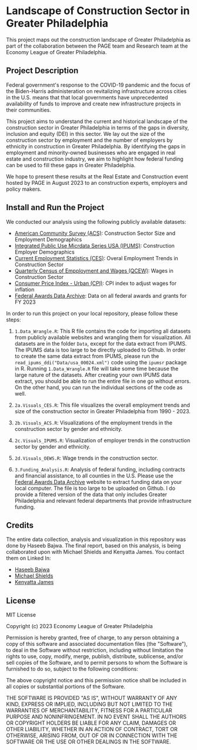 # Landscape of Construction Sector in Greater Philadelphia 

This project maps out the construction landscape of Greater Philadelphia as part of the collaboration between the PAGE team and Research team at the Economy League of Greater Philadelphia. 

## Project Description 

Federal government's response to the COVID-19 pandemic and the focus of the Biden-Harris administeration on revitalizing infrastructure across cities in the U.S. means that that local governments have unprecedented availability of funds to improve and create new infrastructure projects in their communities. 

This project aims to understand the current and historical landscape of the construction sector in Greater Philadelphia in terms of the gaps in diversity, inclusion and equity (DEI) in this sector. We lay out the size of the construction sector by employment and the number of employers by ethnicity in construction in Greater Philadelphia. By identifying the gaps in employment and minority-owned businesses who are engaged in real estate and construction industry, we aim to highlight how federal funding can be used to fill these gaps in Greater Philadelphia. 

We hope to present these results at the Real Estate and Construction event hosted by PAGE in August 2023 to an construction experts, employers and policy makers. 

## Install and Run the Project 

We conducted our analysis using the following publicly available datasets: 

- [American Community Survey (ACS)](https://www.census.gov/programs-surveys/acs/): Construction Sector Size and Employment Demographics
- [Integrated Public Use Micrdata Series USA (IPUMS)](https://usa.ipums.org/usa/): Construction Employer Demographics
- [Current Employment Statistics (CES)](https://www.bls.gov/data/): Overal Employment Trends in Construction Sector
- [Quarterly Census of Empployment and Wages (QCEW)](https://www.bls.gov/data/): Wages in Construction Sector
- [Consumer Price Index - Urban (CPI)](https://www.bls.gov/data/): CPI index to adjust wages for inflation 
- [Federal Awards Data Archive](https://www.usaspending.gov/download_center/award_data_archive): Data on all federal awards and grants for FY 2023



In order to run this project on your local repository, please follow these steps: 

1. `1.Data_Wrangle.R`: This R file contains the code for importing all datasets from publicly available websites and wrangling them for visualization. All datasets are in the folder `Data`, except for the data extract from IPUMS. The IPUMS data is too large to be directly uploaded to Github. In order to create the same data extract from IPUMS, please run the `read_ipums_ddi("Data/usa_00024.xml")` code using the `ipumsr` package in R. Running `1.Data_Wrangle.R` file will take some time because the large nature of the datasets. After creating your own IPUMS data extract, you should be able to run the entire file in one go without errors. On the other hand, you can run the individual sections of the code as well. 

2. `2a.Visuals_CES.R`: This file visualizes the overall employment trends and size of the construction sector in Greater Philadelphia from 1990 - 2023. 

3. `2b.Visuals_ACS.R`: Visualizations of the employment trends in the construction sector by gender and ethnicity.

4. `2c.Visuals_IPUMS.R`: Visualization of employer trends in the construction sector by gender and ethnicity. 

5. `2d.Visuals_OEWS.R`: Wage trends in the construction sector.

6. `3.Funding_Analysis.R`: Analysis of federal funding, including contracts and financial assistance, to all counties in the U.S. Please use the [Federal Awards Data Archive](https://www.usaspending.gov/download_center/award_data_archive) website to extract funding data on your local computer. The file is too large to be uploaded on Github. I do provide a filtered version of the data that only includes Greater Philadelphia and relevant federal departments that provide infrastructure funding. 

## Credits

The entire data collection, analysis and visualization in this repository was done by Haseeb Bajwa. The final report, based on this analysis, is being collaborated upon with Michael Shields and Kenyatta James. You contact them on Linked In: 

- [Haseeb Bajwa](https://www.linkedin.com/in/haseeb-bajwa/)
- [Michael Shields](https://www.linkedin.com/in/mike-shields-09462715a/)
- [Kenyatta James](https://www.linkedin.com/in/kenyattajames/)

## License 

MIT License

Copyright (c) 2023 Economy League of Greater Philadelphia

Permission is hereby granted, free of charge, to any person obtaining a copy
of this software and associated documentation files (the "Software"), to deal
in the Software without restriction, including without limitation the rights
to use, copy, modify, merge, publish, distribute, sublicense, and/or sell
copies of the Software, and to permit persons to whom the Software is
furnished to do so, subject to the following conditions:

The above copyright notice and this permission notice shall be included in all
copies or substantial portions of the Software.

THE SOFTWARE IS PROVIDED "AS IS", WITHOUT WARRANTY OF ANY KIND, EXPRESS OR
IMPLIED, INCLUDING BUT NOT LIMITED TO THE WARRANTIES OF MERCHANTABILITY,
FITNESS FOR A PARTICULAR PURPOSE AND NONINFRINGEMENT. IN NO EVENT SHALL THE
AUTHORS OR COPYRIGHT HOLDERS BE LIABLE FOR ANY CLAIM, DAMAGES OR OTHER
LIABILITY, WHETHER IN AN ACTION OF CONTRACT, TORT OR OTHERWISE, ARISING FROM,
OUT OF OR IN CONNECTION WITH THE SOFTWARE OR THE USE OR OTHER DEALINGS IN THE
SOFTWARE.

